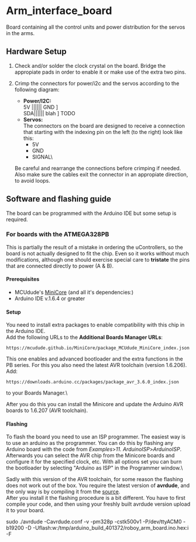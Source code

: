 # Arm_interface_board
Board containing all the control units and power distribution for the servos in the arms.

## Hardware Setup
1. Check and/or solder the clock crystal on the board. Bridge the appropiate pads in order to enable it or make use
  of the extra two pins.
2. Crimp the connectors for power/i2c and the servos according to the following diagram:
   - **Power/I2C:**\
      5V |||||| GND         ]\
      SDA|||||| blah        ] TODO
   - **Servos:**\
      The connectors on the board are designed to receive a connection that starting with the indexing pin on the left
      (to the right) look like this:
      - 5V
      - GND
      - SIGNAL\


   Be careful and rearrange the connections before crimping if needed. Also make sure the cables exit the connector in an
   appropiate direction, to avoid loops.
      

## Software and flashing guide
The board can be programmed with the Arduino IDE but some setup is required.
### For boards with the ATMEGA328PB
This is partially the result of a mistake in ordering the uControllers,
so the board is not actually designed to fit the chip. Even so it works without
much modifications, although one should exercise special care to **tristate** the pins
that are connected directly to power (A & B).
#### Prerequisites
- MCUdude's [MiniCore](https://github.com/MCUdude/MiniCore) (and all it's dependencies:)
- Arduino IDE v.1.6.4 or greater
#### Setup
You need to install extra packages to enable compatibility with this chip in
the Arduino IDE.\
Add the following URLs to the **Additional Boards Manager URLs**:
```
https://mcudude.github.io/MiniCore/package_MCUdude_MiniCore_index.json
```
This one enables and advanced bootloader and the extra functions in the PB series.
For this you also need the latest AVR toolchain (version 1.6.206). Add:
```
https://downloads.arduino.cc/packages/package_avr_3.6.0_index.json
```
to your Boards Manager.\

After you do this you can install the Minicore and update the Arduino AVR boards to
1.6.207 (AVR toolchain).
#### Flashing
To flash the board you need to use an ISP programmer. The easiest way is to use
an arduino as the programmer. You can do this by flashing any Arduino board with
the code from *Examples*>*11. ArduinoISP*>*ArduinoISP*. Afterwards you can select
the AVR chip from the Minicore boards and configure it for the specified clock, etc.
With all options set you can burn the bootloader by selecting "Arduino as ISP"
in the Programmer window.\

Sadly with this version of the AVR toolchain, for some reason the flashing does not work out of the box.
You require the latest version of **avrdude**, and the only way is by compiling
it from the [source](https://github.com/sigmike/avrdude).\
After you install it the flashing procedure is a bit different. You have to first
compile your code, and then using your freshly built avrdude version upload it
to your board.

sudo ./avrdude -Cavrdude.conf -v -pm328p -cstk500v1 -P/dev/ttyACM0 -b19200 -D -Uflash:w:/tmp/arduino_build_401372/roboy_arm_board.ino.hex:i -F
